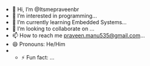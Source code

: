 - 👋 Hi, I’m @Itsmepraveenbr
- 👀 I’m interested in programming...
- 🌱 I’m currently learning  Embedded Systems...
- 💞️ I’m looking to collaborate on ...
- 📫 How to reach me praveen.manu535@gmail.com...
- 😄 Pronouns: He/Him
- - ⚡ Fun fact: ...

<!---
Itsmepraveenbr/Itsmepraveenbr is a ✨ special ✨ repository because its `README.md` (this file) appears on your GitHub profile.
You can click the Preview link to take a look at your changes.
--->
